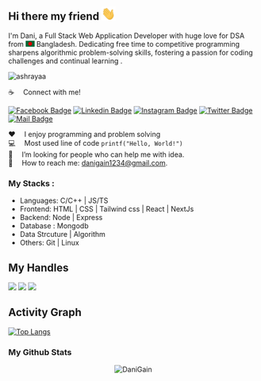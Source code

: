 ## Hi there my friend <img src="./assets/hello.gif" width="28px" alt="hi">

I'm Dani, a Full Stack Web Application Developer with huge love for DSA from <img src="./assets/bangladesh.png" width="18"/> Bangladesh. Dedicating free time to competitive programming sharpens algorithmic problem-solving skills, fostering a passion for coding challenges and continual learning .

<p align="left"> <img src="https://komarev.com/ghpvc/?username=DANIGAIN&label=Profile%20views&color=0e75b6&style=flat" alt="ashrayaa" /> </p>

:coffee: &emsp;Connect with me!

[![Facebook Badge](https://img.shields.io/badge/Facebook-1877F2?style=for-the-badge&logo=facebook&logoColor=white)](https://www.facebook.com/kal.dani.31/) [![Linkedin Badge](https://img.shields.io/badge/LinkedIn-0077B5?style=for-the-badge&logo=linkedin&logoColor=white)](https://www.linkedin.com/in/dani-gain/) [![Instagram Badge](https://img.shields.io/badge/Instagram-E4405F?style=for-the-badge&logo=instagram&logoColor=white)](https://www.instagram.com/dani_gain_1/) [![Twitter Badge](https://img.shields.io/badge/Twitter-1DA1F2?style=for-the-badge&logo=twitter&logoColor=white)](https://twitter.com/DaniGain2) [![Mail Badge](https://img.shields.io/badge/Gmail-D14836?style=for-the-badge&logo=gmail&logoColor=white)](mailto:danigain1234@gmail.com)

:hearts: &emsp;I enjoy programming and problem solving <br/>
:computer: &emsp;Most used line of code `printf("Hello, World!")` <br/>
🤔 &emsp;I’m looking for people who can help me with idea.<br/>
:e-mail: &emsp;How to reach me: danigain1234@gmail.com.<br/>

### My Stacks : 

- Languages: C/C++ | JS/TS
- Frontend: HTML | CSS | Tailwind css | React | NextJs  
- Backend: Node | Express  
- Database : Mongodb
- Data Strcuture | Algorithm 
- Others: Git | Linux 


## My Handles

 [<img src="https://img.shields.io/badge/DANIGAIN-151515?style=for-the-badge&logo=SVG&logoColor=79740e">](https://profile-summary-for-github.com/user/DANIGAIN) 
 [<img src="https://img.shields.io/badge/codeforces-151515?style=for-the-badge&logo=SVG&logoColor=79740e">](https://codeforces.com/profile/DANI_GAIN) 
 [<img src="https://img.shields.io/badge/leetcode-151515?style=for-the-badge&logo=SVG&logoColor=79740e">](https://leetcode.com/daniGain/) 


 ## Activity Graph
 
 <!--  TOP LANGUAGES STATISTICS -->
 [![Top Langs](https://github-readme-stats.vercel.app/api/top-langs/?username=DANIGAIN&theme=dark&layout=compact&align=right&width=40%)](https://github.com/DANIGAIN/github-readme-stats)


### My Github Stats
<p align="center"> <img src="https://github-readme-stats.vercel.app/api?username=DANIGAIN&show_icons=true&count_private=true&theme=dark" alt="DaniGain" />

